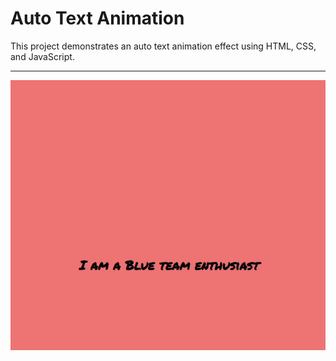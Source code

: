 # Auto Text Animation

This project demonstrates an auto text animation effect using HTML, CSS, and JavaScript.

---

![Project Screenshot](screenshot.gif)


